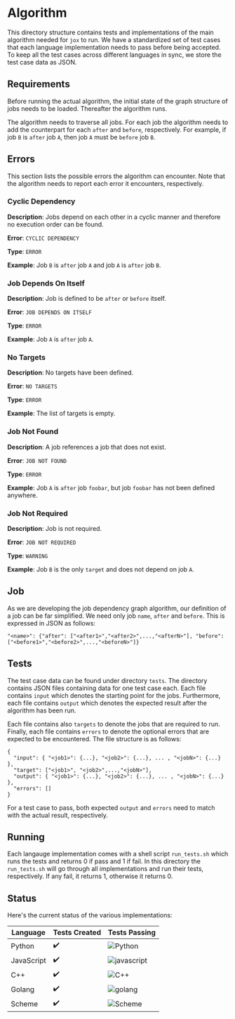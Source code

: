# Algorithm

This directory structure contains tests and implementations of the main algorithm needed for `jox` to run. We have a
standardized set of test cases that each language implementation needs to pass before being accepted. To keep all the
test cases across different languages in sync, we store the test case data as JSON.

## Requirements

Before running the actual algorithm, the initial state of the graph structure of jobs needs to be loaded. Thereafter the
algorithm runs.

The algorithm needs to traverse all jobs. For each job the algorithm needs to add the counterpart for each `after` and
`before`, respectively. For example, if job `B` is `after` job `A`, then job `A` must be `before` job `B`.

## Errors

This section lists the possible errors the algorithm can encounter. Note that the algorithm needs to report each error
it encounters, respectively.

### Cyclic Dependency

**Description**: Jobs depend on each other in a cyclic manner and therefore no execution order can be found.

**Error**: `CYCLIC DEPENDENCY`

**Type**: `ERROR`

**Example**: Job `B` is `after` job `A` and job `A` is `after` job `B`.

### Job Depends On Itself

**Description**: Job is defined to be `after` or `before` itself.

**Error**: `JOB DEPENDS ON ITSELF`

**Type**: `ERROR`

**Example**: Job `A` is `after` job `A`.

### No Targets

**Description**: No targets have been defined.

**Error**: `NO TARGETS`

**Type**: `ERROR`

**Example**: The list of targets is empty.

### Job Not Found

**Description**: A job references a job that does not exist.

**Error**: `JOB NOT FOUND`

**Type**: `ERROR`

**Example**: Job `A` is `after` job `foobar`, but job `foobar` has not been defined anywhere.

### Job Not Required

**Description**: Job is not required.

**Error**: `JOB NOT REQUIRED`

**Type**: `WARNING`

**Example**: Job `B` is the only `target` and does not depend on job `A`.

## Job

As we are developing the job dependency graph algorithm, our definition of a job can be far simplified. We need only job
`name`, `after` and `before`. This is expressed in JSON as follows:

```
"<name>": {"after": ["<after1>","<after2>",...,"<afterN>"], "before": ["<before1>","<before2>",...,"<beforeN>"]}
```

## Tests

The test case data can be found under directory `tests`. The directory contains JSON files containing data for one test
case each. Each file contains `input` which denotes the starting point for the jobs. Furthermore, each file contains
`output` which denotes the expected result after the algorithm has been run.

Each file contains also `targets` to denote the jobs that are required to run. Finally, each file contains `errors` to
denote the optional errors that are expected to be encountered. The file structure is as follows:

```
{
  "input": { "<job1>": {...}, "<job2>": {...}, ... , "<jobN>": {...} },
  "target": ["<job1>", "<job2>",...,"<jobN>"],
  "output": { "<job1>": {...}, "<job2>": {...}, ... , "<jobN>": {...} },
  "errors": []
}
```

For a test case to pass, both expected `output` and `errors` need to match with the actual result, respectively.

## Running

Each langauge implementation comes with a shell script `run_tests.sh` which runs the tests and returns 0 if pass and 1
if fail. In this directory the `run_tests.sh` will go through all implementations and run their tests, respectively. If
any fail, it returns 1, otherwise it returns 0.

## Status

Here's the current status of the various implementations:

| Language | Tests Created | Tests Passing |
| --- | --- | --- |
| Python | :heavy_check_mark: | ![Python](https://github.com/keelefi/jox-algorithm/actions/workflows/python.yml/badge.svg) |
| JavaScript | :heavy_check_mark: | ![javascript](https://github.com/keelefi/jox-algorithm/actions/workflows/javascript.yml/badge.svg) |
| C++ | :heavy_check_mark: | ![C++](https://github.com/keelefi/jox-algorithm/actions/workflows/cpp.yml/badge.svg) |
| Golang | :heavy_check_mark: | ![golang](https://github.com/keelefi/jox-algorithm/actions/workflows/golang.yml/badge.svg) |
| Scheme | :heavy_check_mark: | ![Scheme](https://github.com/keelefi/jox-algorithm/actions/workflows/scheme.yml/badge.svg) |

